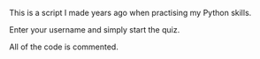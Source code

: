 This is a script I made years ago when practising my Python skills. 

Enter your username and simply start the quiz.

All of the code is commented.

